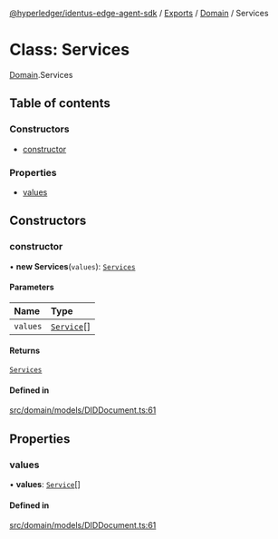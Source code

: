 [@hyperledger/identus-edge-agent-sdk](../README.md) / [Exports](../modules.md) / [Domain](../modules/Domain.md) / Services

# Class: Services

[Domain](../modules/Domain.md).Services

## Table of contents

### Constructors

- [constructor](Domain.Services.md#constructor)

### Properties

- [values](Domain.Services.md#values)

## Constructors

### constructor

• **new Services**(`values`): [`Services`](Domain.Services.md)

#### Parameters

| Name | Type |
| :------ | :------ |
| `values` | [`Service`](Domain.Service.md)[] |

#### Returns

[`Services`](Domain.Services.md)

#### Defined in

[src/domain/models/DIDDocument.ts:61](https://github.com/hyperledger-identus/sdk-ts/blob/bc699428ddd8313d8025ef810d8e7784a65f26cc/src/domain/models/DIDDocument.ts#L61)

## Properties

### values

• **values**: [`Service`](Domain.Service.md)[]

#### Defined in

[src/domain/models/DIDDocument.ts:61](https://github.com/hyperledger-identus/sdk-ts/blob/bc699428ddd8313d8025ef810d8e7784a65f26cc/src/domain/models/DIDDocument.ts#L61)
